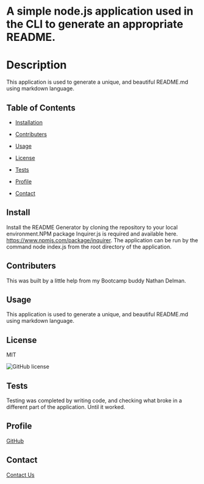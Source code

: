 
  # A simple node.js application used in the CLI to generate an appropriate README.

  # Description
  This application is used to generate a unique, and beautiful README.md using markdown language.

  ## Table of Contents

  * [Installation](#install)

  * [Contributers](#contributers)
  
  * [Usage](#usage)

  * [License](#license)

  * [Tests](#tests)

  * [Profile](#profile)

  * [Contact](#contact)

  ## Install

  Install the README Generator by cloning the repository to your local environment.NPM package Inquirer.js is required and available here. https://www.npmjs.com/package/inquirer. The application can be run by the command node index.js from the root directory of the application.
  ## Contributers

  This was built by a little help from my Bootcamp buddy Nathan Delman.
  ## Usage

  This application is used to generate a unique, and beautiful README.md using markdown language.
  ## License

  MIT

  ![GitHub license](https://img.shields.io/badge/license-MIT-blue.svg)
  
  ## Tests

  Testing was completed by writing code, and checking what broke in a different part of the application. Until it worked.

  ## Profile
  [GitHub](https://github.com/cole-cochran/README-Generator)

  ## Contact
  [Contact Us](mailto:colecochran405@gmail.com)
